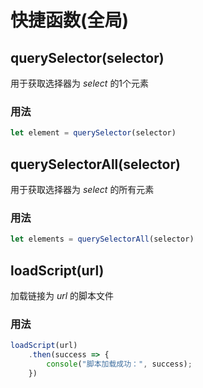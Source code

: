 # 快捷函数(全局)

## querySelector(selector)
用于获取选择器为 *select* 的1个元素
### 用法
```JavaScript
let element = querySelector(selector)
```

## querySelectorAll(selector)
用于获取选择器为 *select* 的所有元素
### 用法
```JavaScript
let elements = querySelectorAll(selector)
```

## loadScript(url)
加载链接为 *url* 的脚本文件
### 用法
```JavaScript
loadScript(url)
    .then(success => {
        console("脚本加载成功：", success);
    })
```